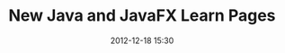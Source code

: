 ---
layout: redirect
title: "New Java and JavaFX Learn Pages"
date: 2012-12-18 15:30
redirect: http://code.makery.ch/java
---